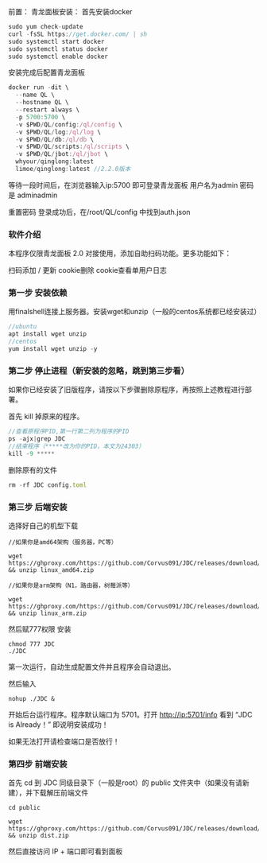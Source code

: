 前置：
青龙面板安装：
首先安装docker

```jsx
sudo yum check-update
curl -fsSL https://get.docker.com/ | sh
sudo systemctl start docker
sudo systemctl status docker
sudo systemctl enable docker
```

安装完成后配置青龙面板

```jsx
docker run -dit \
  --name QL \
  --hostname QL \
  --restart always \
  -p 5700:5700 \
  -v $PWD/QL/config:/ql/config \
  -v $PWD/QL/log:/ql/log \
  -v $PWD/QL/db:/ql/db \
  -v $PWD/QL/scripts:/ql/scripts \
  -v $PWD/QL/jbot:/ql/jbot \
  whyour/qinglong:latest
  limoe/qinglong:latest //2.2.0版本
```

等待一段时间后，在浏览器输入ip:5700 即可登录青龙面板
用户名为admin 密码是 adminadmin

重置密码
登录成功后，在/root/QL/config 中找到auth.json

### **软件介绍**

本程序仅限青龙面板 2.0 对接使用，添加自助扫码功能。更多功能如下：

扫码添加 / 更新 cookie删除 cookie查看单用户日志




### **第一步 安装依赖**

用finalshell连接上服务器。安装wget和unzip（一般的centos系统都已经安装过）

```jsx
//ubuntu
apt install wget unzip
//centos
yum install wget unzip -y
```
### 第二步 停止进程（新安装的忽略，跳到第三步看）

如果你已经安装了旧版程序，请按以下步骤删除原程序，再按照上述教程进行部署。

首先 kill 掉原来的程序。

```jsx
//查看原程序PID,第一行第二列为程序的PID
ps -ajx|grep JDC
//结束程序（*****改为你的PID，本文为24303）
kill -9 *****
```

删除原有的文件

```jsx
rm -rf JDC config.toml
```

### 第三步 后端安装

选择好自己的机型下载

```
//如果你是amd64架构（服务器，PC等）

wget https://ghproxy.com/https://github.com/Corvus091/JDC/releases/download/v2.0.2/linux_amd64.zip && unzip linux_amd64.zip

//如果你是arm架构（N1，路由器，树莓派等）

wget https://ghproxy.com/https://github.com/Corvus091/JDC/releases/download/v2.0.2/linux_arm.zip && unzip linux_arm.zip

```

然后赋777权限 安装

```
chmod 777 JDC
./JDC

```

第一次运行，自动生成配置文件并且程序会自动退出。

然后输入

```
nohup ./JDC &

```

开始后台运行程序。程序默认端口为 5701。打开 [http://ip:5701/info](http://ip:5701/info) 看到 “JDC is Already！” 即说明安装成功！

如果无法打开请检查端口是否放行！

### 第四步 前端安装

首先 cd 到 JDC 同级目录下（一般是root）的 public 文件夹中（如果没有请新建），并下载解压前端文件

```
cd public

wget https://ghproxy.com/https://github.com/Corvus091/JDC/releases/download/v2.0.2/dist.zip && unzip dist.zip

```

然后直接访问 IP + 端口即可看到面板
